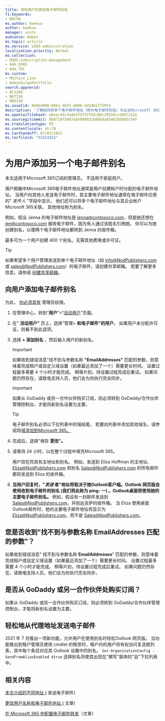```yaml
---
title: 添加用户的其他电子邮件别名
f1.keywords:
- NOCSH
ms.author: kwekua
author: kwekua
manager: scotv
audience: Admin
ms.topic: article
ms.service: o365-administration
localization_priority: Normal
ms.collection:
- M365-subscription-management
- Adm_O365
- Adm_TOC
ms.custom:
- MSStore_Link
- AdminSurgePortfolio
search.appverid:
- BCS160
- MET150
- MOE150
ms.assetid: 0b0bd900-68b1-4bf5-808b-5d240a7739f4
description: '了解如何将多个电子邮件地址（称为电子邮件别名）与企业Microsoft 365相关联。 '
ms.openlocfilehash: e6eac45c3ade3fd737f93c88c29b56ccd497212e
ms.sourcegitcommit: 8b0718f5607ab509092cb80bda854010d885c54f
ms.translationtype: MT
ms.contentlocale: zh-CN
ms.lasthandoff: 07/07/2021
ms.locfileid: "53314352"
---
```

# <a name="add-another-email-alias-for-a-user"></a>为用户添加另一个电子邮件别名
  
本文适用于Microsoft 365订阅的管理员。 不适用于家庭用户。
  
用户邮箱中Microsoft 365电子邮件地址通常是用户创建帐户时分配的电子邮件地址。 当用户向其他人发送电子邮件时，其主要电子邮件地址通常在电子邮件应用的" *发件人*  "字段中显示。 他们还可以将多个电子邮件地址与其企业帐户Microsoft 365关联。 其他地址称为别名。 
  
例如，假设 Jenna 的电子邮件地址是 jenna@contosoco.com，但是她还想在 jen@contosoco.com 接收电子邮件，因为有人通过该姓名引用她。 你可以为她创建别名，以便两个电子邮件地址都转到 Jenna 的收件箱。
  
最多可为一个用户创建 400 个别名。无需其他费用或许可证。
  
> [!Tip]
> 如果希望多个用户管理发送到单个电子邮件地址（如 info@NodPublishers.com 或 sales@NodPublishers.com）的电子邮件，请创建共享邮箱。 若要了解更多信息，请参阅 [创建共享邮箱](create-a-shared-mailbox.md)。
  
## <a name="add-email-aliases-to-a-user"></a>向用户添加电子邮件别名

为此， [你必须具有](../add-users/about-admin-roles.md) 管理员权限。 

1. 在管理中心，转到“**用户**”\>“<a href="https://go.microsoft.com/fwlink/p/?linkid=834822" target="_blank">活动用户</a>”页面。

2. 在" **活动用户"** 页上，选择"管理> **和电子邮件"的用户**。 如果用户未分配许可证，则看不到此选项。 
    
3. 选择 **+ 添加别名** ，然后输入用户的新别名。   
    
    > [!Important] 
    > 如果收到错误消息"找不到与参数名称 **"EmailAddresses"** 匹配的参数，则意味着完成租户或自定义域设置（如果最近添加了一个）需要更长时间。 设置过程最多需要 4 个小时才能完成。 稍等片刻，待设置过程完成后重试。 如果问题仍然存在，请致电支持人员，他们会为你执行完全同步。
    
  
    > [!IMPORTANT]
    > 如果从 GoDaddy 或另一合作伙伴购买订阅，则必须转到 GoDaddy/合作伙伴管理控制台，才能将新别名设置为主要。 
  
    > [!TIP]
    > 电子邮件别名必须以下拉列表中的域结尾。 若要向列表中添加其他域名，请参阅将[域添加到Microsoft 365。](../setup/add-domain.md) 
  
     
5. 完成后，选择"保存 **更改"。**
    
6. 请等待 24 小时，以在整个过程中填充Microsoft 365。
    
    用户现在将具有主地址和别名。 例如，发送到 Eliza Hoffman 的主地址、Eliza@NodPublishers.com 和别名 Sales@NodPublishers.com 的所有邮件都将发送到 Eliza 的收件箱。
    
  
7. **当用户回复时，"*发送* 者"地址将取决于她Outlook客户端。Outlook 网页版会使用收到电子邮件的别名 (我们将此称为 ping- 一) 。Outlook桌面将使用她的主要电子邮件别名。** 例如，假设有一封邮件发送到 Sales@NodPublishers.com，并到达吉萨的收件箱。 当 Eliza 使用桌面Outlook邮件时，她的主要电子邮件地址将显示为 Eliza@NodPublishers.com，而不是 Sales@NodPublishers.com。
    
## <a name="did-you-get-a-parameter-cannot-be-found-that-matches-parameter-name-emailaddresses"></a>您是否收到"找不到与参数名称 EmailAddresses 匹配的参数"？

如果收到错误消息" 找不到与参数名称 **EmailAddresses**" 匹配的参数，则意味着完成租户或自定义域设置（如果最近添加了一个）需要更长时间。 设置过程最多需要 4 个小时才能完成。 稍等片刻，待设置过程完成后重试。 如果问题仍然存在，请致电支持人员，他们会为你执行完全同步。
  
## <a name="did-you-purchase-your-subscription-from-godaddy-or-another-partner"></a>是否从 GoDaddy 或另一合作伙伴处购买订阅？


如果从 GoDaddy 或另一合作伙伴购买订阅，则必须转到 GoDaddy/合作伙伴管理控制台，才能将新别名设置为主要。

## <a name="sending-email-from-the-proxy-address-easily"></a>轻松地从代理地址发送电子邮件

2021 年 7 月推出一项新功能，允许用户在使用别名时轻松Outlook 网页版。 当功能推出到租户管理员使用 cmdlet 的租赁时，租户内的用户将有权访问复选框列表，其中每个条目对应其 Outlook 设置中的别名。 `Set-OrganizationConfig -SendFromAliasEnabled $true` 选择别名将使其出现在"撰写"窗体的"自"下拉列表中。
  
## <a name="related-content"></a>相关内容

[本文介绍的不同地址 (](https://support.microsoft.com/office/ccba89cb-141c-4a36-8c56-6d16a8556d2e) 发送电子邮件) 

[更改用户名称和电子邮件地址 (](../add-users/change-a-user-name-and-email-address.md) 文章) 

[在 Microsoft 365 中配置电子邮件转发](configure-email-forwarding.md)（文章）
